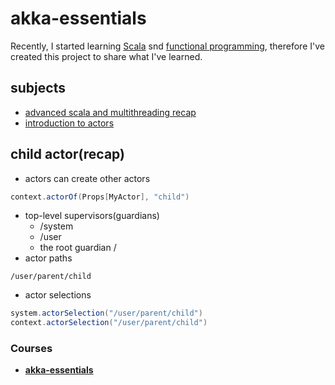 # akka-essentials

Recently, I started learning [Scala][1] snd [functional programming][3], 
therefore I've created this project to share what I've learned.


## subjects

 - [advanced scala and multithreading recap][4]
 - [introduction to actors][5]


## child actor(recap)

 - actors can create other actors
 ```scala
 context.actorOf(Props[MyActor], "child")
 ```
 - top-level supervisors(guardians)
    - /system
    - /user
    - the root guardian / 
 - actor paths
 ```
 /user/parent/child
 ```
 - actor selections
 ```scala
 system.actorSelection("/user/parent/child")
 context.actorSelection("/user/parent/child")
 ```

### Courses

 - [**akka-essentials**][3]



[1]: https://www.scala-lang.org/
[2]: https://en.wikipedia.org/wiki/Functional_programming
[3]: https://www.udemy.com/course/rock-the-jvm-scala-for-beginners/learn/lecture/7660552#overview
[4]: https://github.com/mohammadmasoumi/akka-essentials/tree/main/src/main/scala/part1recap
[5]: https://github.com/mohammadmasoumi/akka-essentials/tree/main/src/main/scala/part2actors